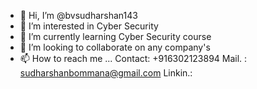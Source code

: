 - 👋 Hi, I’m @bvsudharshan143
- 👀 I’m interested in Cyber Security
- 🌱 I’m currently learning Cyber Security course
- 💞️ I’m looking to collaborate on any company's
- 📫 How to reach me ...
Contact: +916302123894
Mail.  : sudharshanbommana@gmail.com
Linkin.:

<!---
bvsudharshan143/bvsudharshan143 is a ✨ special ✨ repository because its `README.md` (this file) appears on your GitHub profile.
You can click the Preview link to take a look at your changes.
--->
